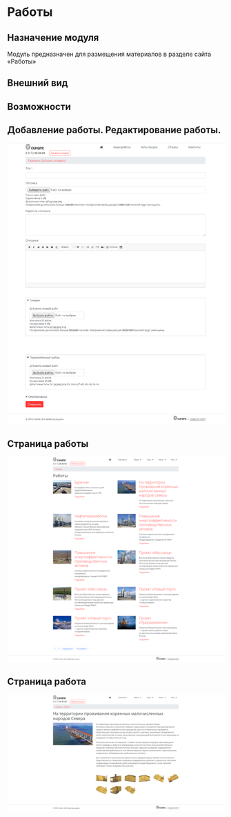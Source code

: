 # Работы
## Назначение модуля
Модуль предназначен для размещения материалов в разделе сайта «Работы»
## Внешний вид


## Возможности


## Добавление работы. Редактирование работы.
<img src="https://github.com/synapse-studio/helper/blob/master/tz/work/work.png">






## Страница работы
<img src="https://github.com/synapse-studio/helper/blob/master/tz/work/work_1.png">


## Страница работа
<img src="https://github.com/synapse-studio/helper/blob/master/tz/work/work_2.png">






